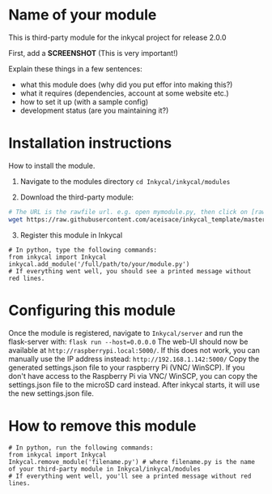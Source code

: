 # Name of your module
This is third-party module for the inkycal project for release 2.0.0

First, add a **SCREENSHOT** (This is very important!)

Explain these things in a few sentences:
* what this module does (why did you put effor into making this?)
* what it requires (dependencies, account at some website etc.)
* how to set it up (with a sample config)
* development status (are you maintaining it?)

# Installation instructions
How to install the module.

1) Navigate to the modules directory
`cd Inkycal/inkycal/modules`

2) Download the third-party module:
```bash
# The URL is the rawfile url. e.g. open mymodule.py, then click on [raw] to see the rawfile-url
wget https://raw.githubusercontent.com/aceisace/inkycal_template/master/mymodule.py
```

3) Register this module in Inkycal
```python3
# In python, type the following commands:
from inkycal import Inkycal
inkycal.add_module('/full/path/to/your/module.py')
# If everything went well, you should see a printed message without red lines.
```

# Configuring this module
Once the module is registered, navigate to `Inkycal/server` and run the flask-server with:
`flask run --host=0.0.0.0`
The web-UI should now be available at `http://raspberrypi.local:5000/`. If this does not work, you can manually use the IP address instead: `http://192.168.1.142:5000/`
Copy the generated settings.json file to your raspberry Pi (VNC/ WinSCP). If you don't have access to the Raspberry Pi via VNC/ WinSCP, you can copy the settings.json file to the microSD card instead. After inkycal starts, it will use the new settings.json file.

# How to remove this module
```python3
# In python, run the following commands:
from inkycal import Inkycal
Inkycal.remove_module('filename.py') # where filename.py is the name of your third-party module in Inkycal/inkycal/modules
# If everything went well, you'll see a printed message without red lines.
```

